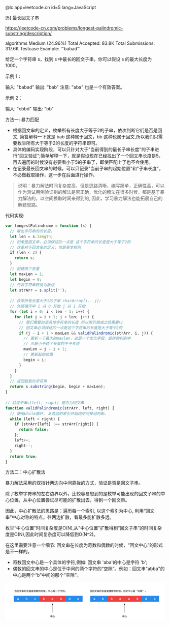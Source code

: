 @lc app=leetcode.cn id=5 lang=JavaScript

[5] 最长回文子串

https://leetcode-cn.com/problems/longest-palindromic-substring/description/

algorithms
Medium (24.96%)
Total Accepted:    83.8K
Total Submissions: 317.6K
Testcase Example:  '"babad"'

给定一个字符串 s，找到 s 中最长的回文子串。你可以假设 s 的最大长度为 1000。

示例 1：

输入: "babad"
输出: "bab"
注意: "aba" 也是一个有效答案。


示例 2：

输入: "cbbd"
输出: "bb"

方法一: 暴力匹配
* 根据回文串的定义，枚举所有长度大于等于2的子串，依次判断它们是否是回文, 简答解释一下就是 bab 这种属于回文，bb 这种也属于回文,所以我们只需要枚举所有大于等于2的长度的字符串即可。
* 具体的编码实现阶段，可以只针对大于"当前得到的最长子串长度"的子串进行"回文验证";简单解释一下，就是假设现在已经找出了一个回文串长度是5，再去遍历的时候没有必要看小于5的子串了，即使匹配上了也不会使用。
* 在记录最长回文串的时候，可以只记录"当前子串的起始位置"和"子串长度"，不必做截取操作，这一步在后面进行操作。

> 说明：暴力解法时间复杂度高，但是思路清晰，编写简单，正确性高，可以作为测试用例验证别的解法是否正确，优化的解法在很多时候，都是基于暴力解法的，以空间换取时间来得到的, 因此，学习暴力解法也能拓展自己的解题思路。

代码实现:
```js
var longestPalindrome = function (s) {
  // 取出字符串的的长度。
  let len = s.length;
  // 如果是回文串，必须保证的一点是 这个字符串的长度是大于等于2的
  // 这是对于回文串的定义，也是基本规则
  if (len < 2) {
    return s;
  }
  // 创建两个变量
  let maxLen = 1;
  let begin = 0;
  // 先将字符串转换为数组
  let strArr = s.split('');

  // 枚举所有长度大于1的子串 charArray[i...j];
  // 外层循环中 i 从 0 开始 j 从 1 开始 
  for (let i = 0; i < len - 1; i++) {
    for (let j = i + 1; j < len; j++) {
      // 我们需要的是具体字符串的长度 所以索引相减之后需要+1
      // 回文串必须保证的一点是这个字符串的长度是大于等于2的
      if (j - i + 1 > maxLen && validPalindromic(strArr, i, j)) {
        // 更新一下最大的maxlen，这是一个优化手段，后续的判断中
        // 凡是小于这个长度的不予考虑
        maxLen = j - i + 1;
        // 更新起始位置
        begin = i;
      }
    }
  }
  // 返回截取的字符串
  return s.substring(begin, begin + maxLen);
}

// 验证子串s[left, right] 是否为回文串
function validPalindromic(strArr, left, right) {
  // 使用while循环, 从两边的索引开始向中间移动判断。
  while (left < right) {
    if (strArr[left] !== strArr[right]) {
      return false;
    };
    left++;
    right--;
  }
  return true;
}
```

方法二：中心扩散法

暴力解法采用的双指针两边向中间靠拢的方式，验证是否是回文子串。

除了枚举字符串的左右边界以外，比较容易想到的是枚举可能出现的回文子串的中心位置，从中心位置尝试尽可能的扩散出去，得到一个回文串。

因此，中心扩散法的思路是：遍历每一个索引, 以这个索引为中心, 利用“回文串”中心对称的特点，往两边扩散，看最多能扩散多远。

枚举“中心位置”时间复杂度是O(N),从"中心位置"扩散得到“回文子串”的时间复杂度是O(N),因此时间复杂度可以降低到O(N^2)。

在这里需要注意一个细节: 回文串在长度为奇数和偶数的时候，“回文中心”的形式是不一样的。
* 奇数回文中心是一个具体的字符,例如: 回文串 'aba'的中心是字符 'b';
* 偶数的回文串的中心是位于中间的两个字符的“空隙”。例如：回文串"abba"的中心是两个“b”中间的那个“空隙”。

![图解中心](./images/05最长回文子串/01.png)






